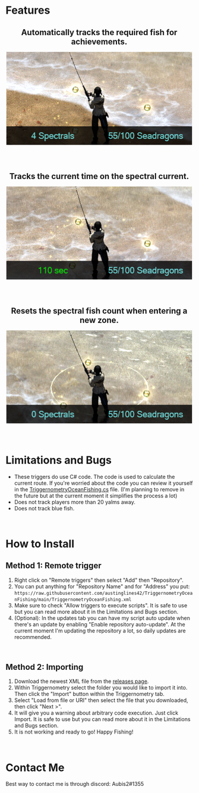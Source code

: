# Features
<h2 align="center">

<span>Automatically tracks the required fish for achievements.</span>
<br>
<img src="./resources/UI.png" width="500" style="padding-top: 15px;"/>

<br>

<span>Tracks the current time on the spectral current.</span>
<br>
<img src="./resources/Spectral_Counter.png" width="500" style="padding-top: 15px;"/>

<br>

<span>Resets the spectral fish count when entering a new zone.</span>
<br>
<img src="./resources/Spectral_Reset.png" width="500" style="padding-top: 15px;"/>
</h2>

<br>

# Limitations and Bugs
* These triggers do use C# code. The code is used to calculate the current route. If you're worried about the code you can review it yourself in the [TriggernometryOceanFishing.cs](https://github.com/austinglines42/TriggernometryOceanFishing/blob/v1.0.1/TriggernometryOceanFishing.cs) file. (I'm planning to remove in the future but at the current moment it simplifies the process a lot)
* Does not track players more than 20 yalms away.
* Does not track blue fish.

<br>

# How to Install
## Method 1: Remote trigger
1. Right click on "Remote triggers" then select "Add" then "Repository".
2. You can put anything for "Repository Name" and for "Address" you put: `https://raw.githubusercontent.com/austinglines42/TriggernometryOceanFishing/main/TriggernometryOceanFishing.xml`
3. Make sure to check "Allow triggers to execute scripts". It is safe to use but you can read more about it in the Limitations and Bugs section.
4. (Optional): In the updates tab you can have my script auto update when there's an update by enabling "Enable repository auto-update". At the current moment I'm updating the repository a lot, so daily updates are recommended.

<br>

## Method 2: Importing
1. Download the newest XML file from the [releases page](https://github.com/austinglines42/TriggernometryOceanFishing/releases).
2. Within Triggernometry select the folder you would like to import it into. Then click the "Import" button within the Triggernometry tab.
3. Select "Load from file or URI" then select the file that you downloaded, then click "Next >".
4. It will give you a warning about arbitrary code execution. Just click Import. It is safe to use but you can read more about it in the Limitations and Bugs section.
5. It is not working and ready to go! Happy Fishing!

<br>

# Contact Me
Best way to contact me is through discord: Aubis2#1355